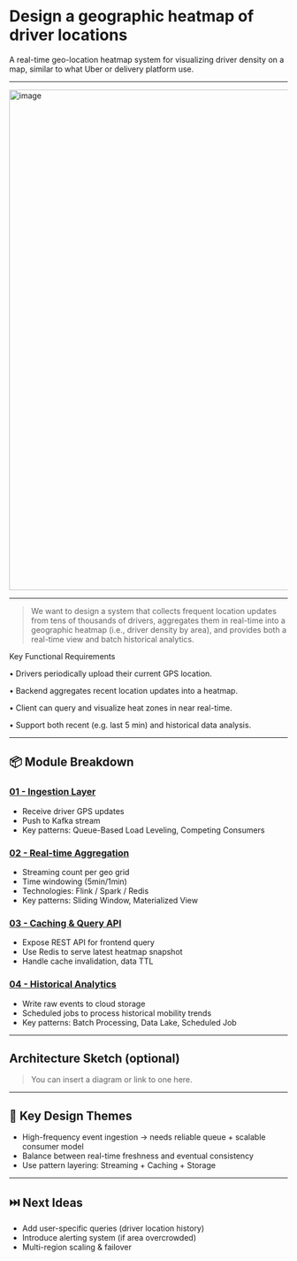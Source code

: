 # Design a geographic heatmap of driver locations

A real-time geo-location heatmap system for visualizing driver density on a map, similar to what Uber or delivery platform use.


---

<img width="905" alt="image" src="https://github.com/user-attachments/assets/03b51729-1510-4764-877e-4b946e493d4d" />


---

> We want to design a system that collects frequent location updates from tens of thousands of drivers, aggregates them in real-time into a geographic heatmap (i.e., driver density by area), and provides both a real-time view and batch historical analytics.

Key Functional Requirements

•	Drivers periodically upload their current GPS location.

•	Backend aggregates recent location updates into a heatmap.

•	Client can query and visualize heat zones in near real-time.

•	Support both recent (e.g. last 5 min) and historical data analysis.

---

## 📦 Module Breakdown

### [01 - Ingestion Layer](./Heatmap_01_Ingestion.md)
- Receive driver GPS updates
- Push to Kafka stream
- Key patterns: Queue-Based Load Leveling, Competing Consumers

### [02 - Real-time Aggregation](./Heatmap_02_Aggregation.md)
- Streaming count per geo grid
- Time windowing (5min/1min)
- Technologies: Flink / Spark / Redis
- Key patterns: Sliding Window, Materialized View

### [03 - Caching & Query API](./Heatmap_03_Cache_QueryAPI.md)
- Expose REST API for frontend query
- Use Redis to serve latest heatmap snapshot
- Handle cache invalidation, data TTL

### [04 - Historical Analytics](./Heatmap_04_BatchAnalytics.md)
- Write raw events to cloud storage
- Scheduled jobs to process historical mobility trends
- Key patterns: Batch Processing, Data Lake, Scheduled Job

---

## Architecture Sketch (optional)
> You can insert a diagram or link to one here.

---

## 🧠 Key Design Themes
- High-frequency event ingestion → needs reliable queue + scalable consumer model
- Balance between real-time freshness and eventual consistency
- Use pattern layering: Streaming + Caching + Storage

---

## ⏭️ Next Ideas
- Add user-specific queries (driver location history)
- Introduce alerting system (if area overcrowded)
- Multi-region scaling & failover
